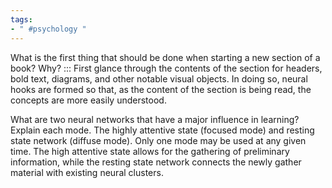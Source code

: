 ```yaml
---
tags:
- " #psychology "
---
```


What is the first thing that should be done when starting a new section of a book? Why? ::: First glance through the contents of the section for headers, bold text, diagrams, and other notable visual objects. In doing so, neural hooks are formed so that, as the content of the section is being read, the concepts are more easily understood. <!--SR:!2024-01-18,442,330-->

What are two neural networks that have a major influence in learning? Explain each mode. The highly attentive state (focused mode) and resting state network (diffuse mode). Only one mode may be used at any given time. The high attentive state allows for the gathering of preliminary information, while the resting state network connects the newly gather material with existing neural clusters.<!--SR:!2025-10-27,839,312-->
